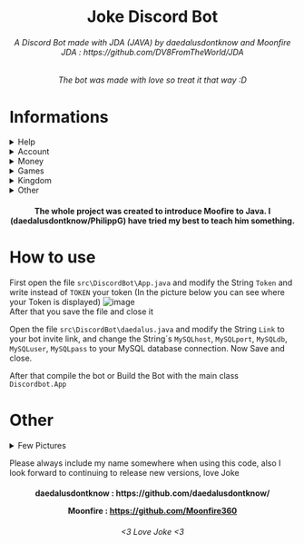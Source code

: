 <h1 align="center">
Joke Discord Bot
</h1>
<h6 align="center">
 A Discord Bot made with JDA (JAVA) by daedalusdontknow and Moonfire
	<br>
	JDA : https://github.com/DV8FromTheWorld/JDA
</h6>

<h6 align="center">
The bot was made with love so treat it that way :D
</h6>

# Informations

<details close>
 <summary>Help</summary>

> !help<br>
> !help account<br>
> !help money<br>
> !help games<br>
> !help kingdom<br>
> !help other<br>
</details>

<details close>
 <summary>Account</summary>

> !create-user<br>
> !delete-user<br>
> !Userinfo<br>
</details>

<details close>
 <summary>Money</summary>

> !balance<br>
> !Work<br>
> !Times<br>
> !Top<br>
> !Pay<br>
</details>

<details close>
 <summary>Games</summary>

> !Times<br>
> !DiceRoll<br>
> !CoinFlip<br>
> !RPS<br>
> !NG<br>
</details>

<details close>
 <summary>Kingdom</summary>
</details>

<details close>
 <summary>Other</summary>

> !invite<br>
> !reset<br>
</details>

<h4 align="center">
 The whole project was created to introduce Moofire to Java. I (daedalusdontknow/PhilippG) have tried my best to teach him something.
</h4>

# How to use

First open the file `src\DiscordBot\App.java` and modify the String `Token` and write instead of `TOKEN` your token (In the picture below you can see where your Token is displayed)
![image](https://user-images.githubusercontent.com/101858241/175789017-9b483811-f863-4d5f-a919-b383bdf98ff7.png)
<br>
After that you save the file and close it

Open the file `src\DiscordBot\daedalus.java` and modify the String `Link` to your bot invite link, and change the String´s `MySQLhost`, `MySQLport`, `MySQLdb`, `MySQLuser`, `MySQLpass` to your MySQL database connection. Now Save and close.

After that compile the bot or Build the Bot with the main class `Discordbot.App`

# Other

<details close>
	<summary>Few Pictures</summary>
	<img alt="logo" src="https://user-images.githubusercontent.com/101858241/175787570-bbf7e0e3-85e7-473c-b14c-dc81936e6862.png" width="512px"><br/>
	<img alt="logo" src="https://user-images.githubusercontent.com/101858241/175788628-747d421f-5a10-40cb-8509-70d8c4149435.png" width="512px"/><br/>
	<img alt="logo" src="https://user-images.githubusercontent.com/101858241/175788668-2e71d1ab-3552-4dcc-a644-512694bcd939.png" width="512px"/><br/>
	<img alt="logo" src="https://user-images.githubusercontent.com/101858241/175788749-98cb4731-abac-4662-b08c-2dfd47823000.png" width="512px"/><br/>
</details>

Please always include my name somewhere when using this code, also I look forward to continuing to release new versions, love Joke

<h4 align="center">
 daedalusdontknow : https://github.com/daedalusdontknow/
	
 Moonfire         : https://github.com/Moonfire360
</h4>

<h6 align="center">
<3 Love Joke <3
</h6>
